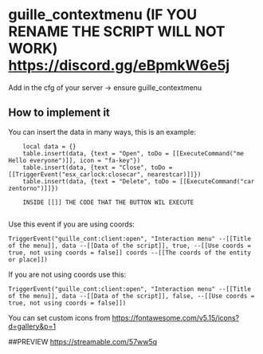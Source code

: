# guille_contextmenu (IF YOU RENAME THE SCRIPT WILL NOT WORK) https://discord.gg/eBpmkW6e5j 


Add in the cfg of your server -> ensure guille_contextmenu


## How to implement it

You can insert the data in many ways, this is an example:
```
    local data = {}
    table.insert(data, {text = "Open", toDo = [[ExecuteCommand("me Hello everyone")]], icon = "fa-key"})
    table.insert(data, {text = "Close", toDo = [[TriggerEvent("esx_carlock:closecar", nearestcar)]]})
    table.insert(data, {text = "Delete", toDo = [[ExecuteCommand("car zentorno")]]})
    
    INSIDE [[]] THE CODE THAT THE BUTTON WIL EXECUTE
    
```
Use this event if you are using coords:
```
TriggerEvent("guille_cont:client:open", "Interaction menu" --[[Title of the menu]], data --[[Data of the script]], true, --[[Use coords = true, not using coords = false]] coords --[[The coords of the entity or place]])
```
If you are not using coords use this:
```
TriggerEvent("guille_cont:client:open", "Interaction menu" --[[Title of the menu]], data --[[Data of the script]], false, --[[Use coords = true, not using coords = false]])
```
You can set custom icons from https://fontawesome.com/v5.15/icons?d=gallery&p=1


##PREVIEW
https://streamable.com/57ww5q
